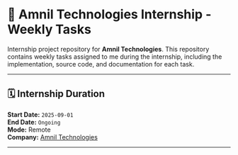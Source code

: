 # 📘 Amnil Technologies Internship - Weekly Tasks

Internship project repository for **Amnil Technologies**. This repository contains weekly tasks assigned to me during the internship, including the implementation, source code, and documentation for each task.

---

## 🗓️ Internship Duration

**Start Date:** `2025-09-01`  
**End Date:**  `Ongoing`  
**Mode:** Remote  
**Company:** [Amnil Technologies](https://www.amniltech.com/)

---


